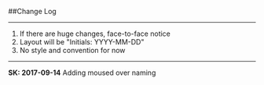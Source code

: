 
##Change Log
______________________________________________________

1. If there are huge changes, face-to-face notice
2. Layout will be "Initials: YYYY-MM-DD"
3. No style and convention for now
______________________________________________________

**SK: 2017-09-14** Adding moused over naming
